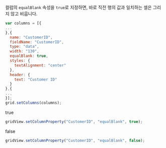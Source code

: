 컬럼의 `equalBlank` 속성을 `true`로 지정하면, 바로 직전 행의 값과 일치하는 셀은 그리지 않고 비웁니다.

```js
var columns = [{
...
},{
  name: "CustomerID",
  fieldName: "CustomerID",
  type: "data",
  width: "130",
  equalBlank: true,
  styles: {
    textAlignment: "center"
  },
  header: {
    text: "Customer ID"
  }
},{
...
}];
grid.setColumns(columns);
```

<a class="btn primary small round lowercase" id="btnEqualBlankTrue">true</a>

```js
gridView.setColumnProperty("CustomerID", "equalBlank", true);
```

<a class="btn primary small round lowercase" id="btnEqualBlankFalse">false</a>

```js
gridView.setColumnProperty("CustomerID", "equalBlank", false);
```

<script>

  $('#btnEqualBlankTrue').click(function() {
    gridView.setColumnProperty("CustomerID", "equalBlank", true);
  });

  $('#btnEqualBlankFalse').click(function() {
    gridView.setColumnProperty("CustomerID", "equalBlank", false);
  });

</script>